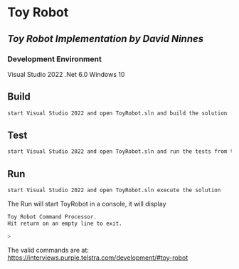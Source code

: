 # Toy Robot
## _Toy Robot Implementation by David Ninnes_ 

### Development Environment
Visual Studio 2022 
.Net 6.0
Windows 10

## Build

```sh
start Visual Studio 2022 and open ToyRobot.sln and build the solution 
```

## Test

```sh
start Visual Studio 2022 and open ToyRobot.sln and run the tests from the menu Test\Run All Tests 
```

## Run
```sh
start Visual Studio 2022 and open ToyRobot.sln execute the solution
```

The Run will start ToyRobot in a console, it will display
```sh
Toy Robot Command Processor.
Hit return on an empty line to exit.

>
```

The valid commands are at:
https://interviews.purple.telstra.com/development/#toy-robot

